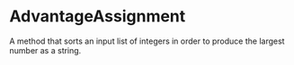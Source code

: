 # AdvantageAssignment
A method that sorts an input list of integers in order to produce the largest number as a string.
